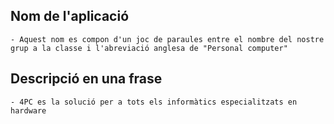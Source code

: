 ## Nom de l'aplicació

    - Aquest nom es compon d'un joc de paraules entre el nombre del nostre grup a la classe i l'abreviació anglesa de "Personal computer"

## Descripció en una frase

    - 4PC es la solució per a tots els informàtics especialitzats en hardware
    

